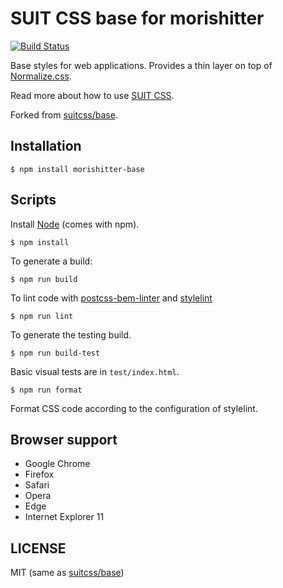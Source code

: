 # SUIT CSS base for morishitter

[![Build Status](https://travis-ci.org/suitcss/base.svg?branch=master)](https://travis-ci.org/suitcss/base)

Base styles for web applications. Provides a thin layer on top of
[Normalize.css](https://github.com/necolas/normalize.css).

Read more about how to use [SUIT CSS](https://github.com/suitcss/suit/).

Forked from [suitcss/base](https://github.com/suitcss/base/).

## Installation

```
$ npm install morishitter-base
```

## Scripts

Install [Node](http://nodejs.org) (comes with npm).

```
$ npm install
```

To generate a build:

```
$ npm run build
```

To lint code with [postcss-bem-linter](https://github.com/postcss/postcss-bem-linter) and [stylelint](http://stylelint.io/)

```
$ npm run lint
```

To generate the testing build.

```
$ npm run build-test
```

Basic visual tests are in `test/index.html`.

```
$ npm run format
```

Format CSS code according to the configuration of stylelint.

## Browser support

* Google Chrome
* Firefox
* Safari
* Opera
* Edge
* Internet Explorer 11

## LICENSE

MIT (same as [suitcss/base](https://github.com/suitcss/base))
